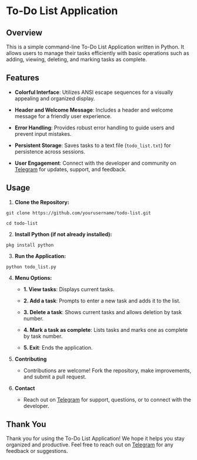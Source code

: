 # To-Do List Application

## Overview
This is a simple command-line To-Do List Application written in Python. It allows users to manage their tasks efficiently with basic operations such as adding, viewing, deleting, and marking tasks as complete.

## Features
- **Colorful Interface**: Utilizes ANSI escape sequences for a visually appealing and organized display.

- **Header and Welcome Message**: Includes a header and welcome message for a friendly user experience.

- **Error Handling**: Provides robust error handling to guide users and prevent input mistakes.

- **Persistent Storage**: Saves tasks to a text file (`todo_list.txt`) for persistence across sessions.

- **User Engagement**: Connect with the developer and community on [Telegram](https://t.me/ShadowDev_Official) for updates, support, and feedback.

## Usage
1. **Clone the Repository:**

```
git clone https://github.com/yourusername/todo-list.git
```


```
cd todo-list
```

2. **Install Python (if not already installed):**

```
pkg install python
```


3. **Run the Application:**
   
```
python todo_list.py
```

4. **Menu Options:**
   
   - **1. View tasks**: Displays current tasks.
     
   - **2. Add a task**: Prompts to enter a new task and adds it to the list.
     
   - **3. Delete a task**: Shows current tasks and allows deletion by task number.
     
   - **4. Mark a task as complete**: Lists tasks and marks one as complete by task number.
     
   - **5. Exit**: Ends the application.

7. **Contributing**
   - Contributions are welcome! Fork the repository, make improvements, and submit a pull request.

8. **Contact**
   - Reach out on [Telegram](https://t.me/ShadowDev_Official) for support, questions, or to connect with the developer.


## Thank You
Thank you for using the To-Do List Application! We hope it helps you stay organized and productive. Feel free to reach out on [Telegram](https://t.me/ShadowDev_Official) for any feedback or suggestions.
